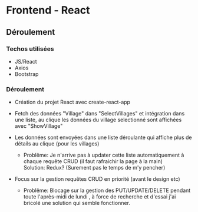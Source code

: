 # Frontend - React

## Déroulement

### Techos utilisées

* JS/React
* Axios
* Bootstrap

### Déroulement

* Création du projet React avec create-react-app
  

* Fetch des données "Village" dans "SelectVillages" et intégration dans une liste,
  au clique les données du village selectionné sont affichées avec "ShowVillage"



* Les données sont envoyées dans une liste déroulante qui affiche plus de détails au clique (pour les villages)    
   * Problême: Je n'arrive pas à updater cette liste automatiquement à chaque requête CRUD (il faut rafraichir la page à la main)   
   Solution: Redux? (Surement pas le temps de m'y pencher)  
        

* Focus sur la gestion requêtes CRUD en priorité (avant le design etc)
    - Problême: Blocage sur la gestion des PUT/UPDATE/DELETE pendant toute l'après-midi de lundi , à force de recherche et d'essai j'ai bricolé une solution qui semble fonctionner.


